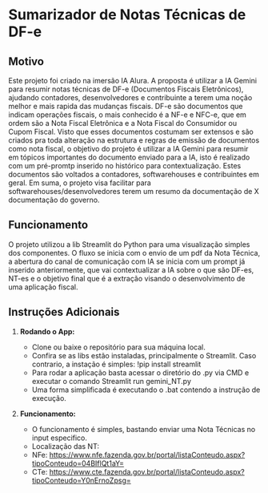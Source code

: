 # Sumarizador de Notas Técnicas de DF-e 

## Motivo
Este projeto foi criado na imersão IA Alura. A proposta é utilizar a IA Gemini para resumir notas técnicas de DF-e (Documentos Fiscais Eletrônicos), ajudando contadores, desenvolvedores e contribuinte a terem uma noção melhor e mais rapida das mudanças fiscais. DF-e são documentos que indicam operações fiscais, o mais conhecido é a NF-e e NFC-e, que em ordem são a Nota Fiscal Eletrônica e a Nota Fiscal do Consumidor ou Cupom Fiscal. Visto que esses documentos costumam ser extensos e são criados pra toda alteração na estrutura e regras de emissão de documentos como nota fiscal, o objetivo do projeto é utilizar a IA Gemini para resumir em tópicos importantes do documento enviado para a IA, isto é realizado com um pré-promtp inserido no histórico para contextualização. Estes documentos são voltados a contadores, softwarehouses e contribuintes em geral. Em suma, o projeto visa facilitar para softwarehouses/desenvolvedores terem um resumo da documentação de X documentação do governo.

## Funcionamento
O projeto utilizou a lib Streamlit do Python para uma visualização simples dos componentes. O fluxo se inicia com o envio de um pdf da Nota Técnica, a abertura do canal de comunicação com IA se inicia com um prompt já inserido anteriormente, que vai contextualizar a IA sobre o que são DF-es, NT-es e o objetivo final que é a extração visando o desenvolvimento de uma aplicação fiscal.

## Instruções Adicionais
1. **Rodando o App:**
   - Clone ou baixe o repositório para sua máquina local.
   - Confira se as libs estão instaladas, principalmente o Streamlit. Caso contrario, a instação é simples: !pip install streamlit
   - Para rodar a aplicação basta acessar o diretório do .py via CMD e executar o comando Streamlit run gemini_NT.py
   - Uma forma simplificada é executando o .bat contendo a instrução de execução.
   
2. **Funcionamento:**
   - O funcionamento é simples, bastando enviar uma Nota Técnicas no input especifico.
   - Localização das NT:
   - NFe: https://www.nfe.fazenda.gov.br/portal/listaConteudo.aspx?tipoConteudo=04BIflQt1aY=
   - CTe: https://www.cte.fazenda.gov.br/portal/listaConteudo.aspx?tipoConteudo=Y0nErnoZpsg=
     
